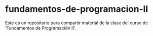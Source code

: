 # fundamentos-de-programacion-II
Este es un repositorio para compartir material de la clase del curso de 'Fundamentos de Programación II'.
